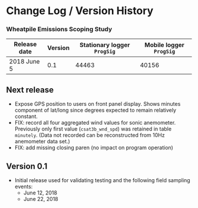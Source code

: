 # Change Log / Version History

### Wheatpile Emissions Scoping Study

| Release date | Version | Stationary logger `ProgSig` | Mobile logger `ProgSig` |
|--------------|---------|-----------------------------|-------------------------|
| 2018 June 5  | 0.1     | 44463                       | 40156                   |


## Next release

* Expose GPS position to users on front panel display. Shows minutes component
  of lat/long since degrees expected to remain relatively constant. 
* FIX: record all four aggregated wind values for sonic anemometer. Previously
  only first value (`csat3b_wnd_spd`) was retained in table `minutely`. (Data
  not recorded can be reconstructed from 10Hz anemometer data set.)
* FIX: add missing closing paren (no impact on program operation)


## Version 0.1

* Initial release used for validating testing and the following field sampling
  events:
    * June 12, 2018
    * June 22, 2018


